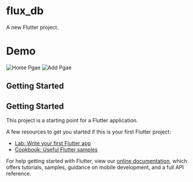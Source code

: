 # flux_db

A new Flutter project.
# Demo
![Home Pgae](https://i.imgur.com/fjYJHyO.png)
![Add Pgae](https://i.imgur.com/Z9HkFtc.png)
## Getting Started

## Getting Started

This project is a starting point for a Flutter application.

A few resources to get you started if this is your first Flutter project:

- [Lab: Write your first Flutter app](https://flutter.dev/docs/get-started/codelab)
- [Cookbook: Useful Flutter samples](https://flutter.dev/docs/cookbook)

For help getting started with Flutter, view our
[online documentation](https://flutter.dev/docs), which offers tutorials,
samples, guidance on mobile development, and a full API reference.
